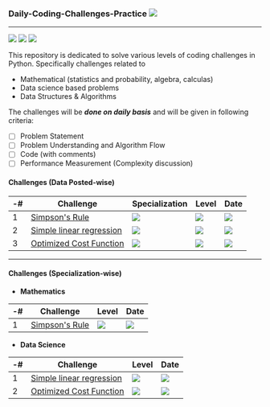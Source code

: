 ### Daily-Coding-Challenges-Practice ![](https://img.shields.io/badge/UPDATED-11/Jan/2021-yellow)
------------------------------------------------------------------------------------------------------------------------------------------------------------------------

![](https://img.shields.io/badge/Python-3.8.3-orange) ![](https://img.shields.io/badge/VSCode-1.52.1-blue) ![](https://img.shields.io/badge/repl.it-IDE-green) 


This repository is dedicated to solve various levels of coding challenges in Python. Specifically challenges related to 

* Mathematical (statistics and probability, algebra, calculas)
* Data science based problems
* Data Structures & Algorithms

The challenges will be ***done on daily basis*** and will be given in following criteria:
- [ ]  Problem Statement
- [ ]  Problem Understanding and Algorithm Flow
- [ ]  Code (with comments)
- [ ]  Performance Measurement (Complexity discussion)

#### Challenges (Data Posted-wise)

-# | Challenge  | Specialization | Level | Date |
| ------------- | ------------- | ------------- | -------------- | ------------- |
| 1 | [Simpson's Rule](https://github.com/worklifesg/Daily-Coding-Challenges-Practice/tree/main/Mathematics/Program%201%20-%20Simpson's%20Rule)  | ![](https://img.shields.io/badge/Mathematics-red) | ![](https://img.shields.io/badge/Medium-yellow)  | ![](https://img.shields.io/badge/2021-09/Jan-green) |
| 2 | [Simple linear regression](https://github.com/worklifesg/Daily-Coding-Challenges-Practice/tree/main/Data%20Science/Program%201%20-%20Linear%20Regression)  | ![](https://img.shields.io/badge/Data_Science-blue)  | ![](https://img.shields.io/badge/Easy-yellow)  | ![](https://img.shields.io/badge/2021-10/Jan-green)  |
| 3 | [Optimized Cost Function](https://github.com/worklifesg/Daily-Coding-Challenges-Practice/tree/main/Data%20Science/Program%202%20-%20Linear%20Regression%20Optimized%20Cost%20Function)  | ![](https://img.shields.io/badge/Data_Science-blue)  | ![](https://img.shields.io/badge/Medium-yellow)  | ![](https://img.shields.io/badge/2021-11/Jan-green)  |

----------------------------------------------------------------------------------------------------------------------------------------------------------------------

#### Challenges (Specialization-wise)

* **Mathematics**

-# | Challenge | Level | Date |
| ------------- | ------------- | ------------- | -------------- |
| 1 | [Simpson's Rule](https://github.com/worklifesg/Daily-Coding-Challenges-Practice/tree/main/Mathematics/Program%201%20-%20Simpson's%20Rule) | ![](https://img.shields.io/badge/Medium-yellow)  | ![](https://img.shields.io/badge/2021-09/Jan-green)  |

* **Data Science**

-# | Challenge   | Level | Date |
| ------------- | ------------- | ------------- | -------------- |
| 1 | [Simple linear regression](https://github.com/worklifesg/Daily-Coding-Challenges-Practice/tree/main/Data%20Science/Program%201%20-%20Linear%20Regression) | ![](https://img.shields.io/badge/Easy-yellow) | ![](https://img.shields.io/badge/2021-10/Jan-green) |
| 2 | [Optimized Cost Function](https://github.com/worklifesg/Daily-Coding-Challenges-Practice/tree/main/Data%20Science/Program%202%20-%20Linear%20Regression%20Optimized%20Cost%20Function) | ![](https://img.shields.io/badge/Medium-yellow)  | ![](https://img.shields.io/badge/2021-11/Jan-green)  |

